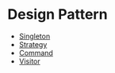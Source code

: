 # Design Pattern

* [Singleton](singleton.md)
* [Strategy](strategy.md)
* [Command](command.md)
* [Visitor](visitor.md)
